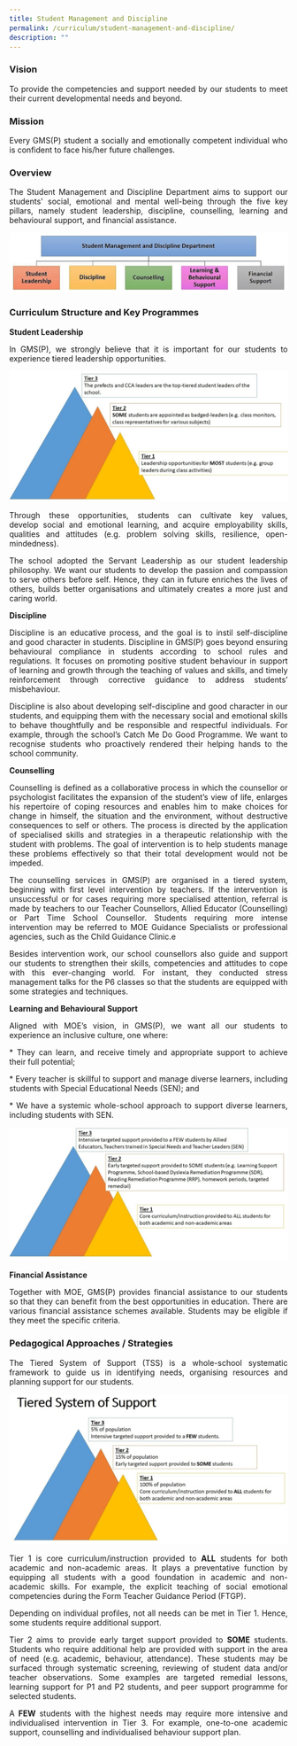 ```yaml
---
title: Student Management and Discipline
permalink: /curriculum/student-management-and-discipline/
description: ""
---
```

### Vision
<p style="text-align: justify;">To provide the competencies and support needed by our students to meet their current developmental needs and beyond.</p>

### Mission
<p style="text-align: justify;">Every GMS(P) student a socially and emotionally competent individual who is confident to face his/her future challenges.</p>

### Overview
<p style="text-align: justify;">The Student Management and Discipline Department aims to support our students' social, emotional and mental well-being through the five key pillars, namely student leadership, discipline, counselling, learning and behavioural support, and financial assistance.</p>

![](/images/five%20pillars%20of%20department.jpg)
<p></p>

### Curriculum Structure and Key Programmes

<b>Student Leadership</b> <br>
<p></p><p style="text-align: justify;">In GMS(P), we strongly believe that it is important for our students to experience tiered leadership opportunities. </p>

![](/images/student%20leaders.jpg)

<p style="text-align: justify;">Through these opportunities, students can cultivate key values, develop&nbsp;social and emotional learning, and acquire employability skills, qualities and attitudes (e.g. problem solving skills, resilience, open-mindedness).&nbsp;<br>

</p><p style="text-align: justify;">The school adopted the Servant Leadership as our student leadership philosophy. We want our students to develop the passion and compassion to serve others before self. Hence, they can in future enriches the lives of others, builds better organisations and ultimately creates a more just and caring world.</p>

<b>Discipline</b> <br> 
<p style="text-align: justify;">Discipline is an educative process, and the goal is to instil self-discipline and good character in students. Discipline in GMS(P) goes beyond ensuring behavioural compliance in students according to school rules and regulations. It focuses on promoting positive student behaviour in support of learning and growth through the teaching of values and skills, and timely reinforcement through corrective guidance to address students’ misbehaviour.&nbsp;<br>

</p><p style="text-align: justify;">Discipline is also about developing self-discipline and good character in our students, and equipping them with the necessary social and emotional skills to behave thoughtfully and be responsible and respectful individuals. For example, through the school’s Catch Me Do Good Programme. We want to recognise students who proactively rendered their helping hands to the school community.  </p>
 
<b>Counselling</b> <br>
<p style="text-align: justify;">Counselling is defined as a collaborative process in which the counsellor or psychologist facilitates the expansion of the student’s view of life, enlarges his repertoire of coping resources and enables him to make choices for change in himself, the situation and the environment, without destructive consequences to self or others. The process is directed by the application of specialised skills and strategies in a therapeutic relationship with the student with problems. The goal of intervention is to help students manage these problems effectively so that their total development would not be impeded.<br>

</p><p style="text-align: justify;">The counselling services in GMS(P) are organised in a tiered system, beginning with first level intervention by teachers. If the intervention is unsuccessful or for cases requiring more specialised attention, referral is made by teachers to our Teacher Counsellors, Allied Educator (Counselling) or Part Time School Counsellor. Students requiring more intense intervention may be referred to MOE Guidance Specialists or professional agencies, such as the Child Guidance Clinic.e<br>

</p><p style="text-align: justify;">Besides intervention work, our school counsellors also guide and support our students to strengthen their skills, competencies and attitudes to cope with this ever-changing world. For instant, they conducted stress management talks for the P6 classes so that the students are equipped with some strategies and techniques.&nbsp;  </p>
  
<b>Learning and Behavioural Support</b> <br> 
<p style="text-align: justify;">Aligned with MOE’s vision, in GMS(P), we want all our students to experience an inclusive culture, one where:<br>

</p><p style="text-align: justify;">* They can learn, and receive timely and appropriate support to achieve their full potential;&nbsp;<br>
</p><p style="text-align: justify;">* Every teacher is skillful to support and manage diverse learners, including students with Special Educational Needs (SEN); and&nbsp;<br>
</p><p style="text-align: justify;">* We have a systemic whole-school approach to support diverse learners, including students with SEN.</p>

![](/images/SEN%20mode.jpg)

<b>Financial Assistance</b> <br>
<p style="text-align: justify;">Together with MOE, GMS(P) provides financial assistance to our students so that they can benefit from the best opportunities in education. There are various financial assistance schemes available. Students may be eligible if they meet the specific criteria.&nbsp;  </p>

### Pedagogical Approaches / Strategies

<p style="text-align: justify;">The Tiered System of Support (TSS) is a whole-school systematic framework to guide us in identifying needs, organising resources and planning support for our students.</p>

![](/images/Tiered%20System%20of%20Support.jpg)

<p style="text-align: justify;">Tier 1 is core curriculum/instruction provided to&nbsp;<b>ALL</b>&nbsp;students for both academic and non-academic areas. It plays a preventative function by equipping all students with a good foundation in academic and non-academic skills. For example, the explicit teaching of social emotional competencies during the Form Teacher Guidance Period (FTGP). <br> 
  
</p><p style="text-align: justify;">Depending on individual profiles, not all needs can be met in Tier 1. Hence, some students require additional support.  <br>
  
</p><p style="text-align: justify;">Tier 2 aims to provide early target support provided to&nbsp;<b>SOME</b>&nbsp;students. Students who require additional help are provided with support in the area of need (e.g. academic, behaviour, attendance). These students may be surfaced through systematic screening, reviewing of student data and/or teacher observations. Some examples are targeted remedial lessons, learning support for P1 and P2 students, and peer support programme for selected students.  <br>
  
</p><p style="text-align: justify;">A&nbsp;<b>FEW</b>&nbsp;students with the highest needs may require more intensive and individualised intervention in Tier 3. For example, one-to-one academic support, counselling and individualised behaviour support plan.</p>